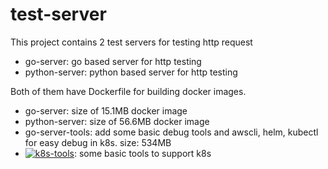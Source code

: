 # test-server

This project contains 2 test servers for testing http request
* go-server: go based server for http testing
* python-server: python based server for http testing

Both of them have Dockerfile for building docker images.
* go-server: size of 15.1MB docker image
* python-server: size of 56.6MB docker image
* go-server-tools: add some basic debug tools and awscli, helm, kubectl for easy debug in k8s. size: 534MB
* [![k8s-tools](https://github.com/karlyan/test-server/actions/workflows/docker-image-k8s-tools.yml/badge.svg)](https://github.com/karlyan/test-server/actions/workflows/docker-image-k8s-tools.yml): some basic tools to support k8s


